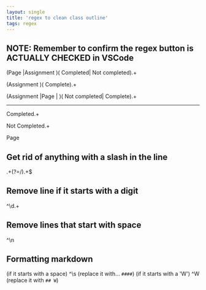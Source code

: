 ```yaml
---
layout: single
title: 'regex to clean class outline'
tags: regex 
---
```


## NOTE: Remember to confirm the regex button is ACTUALLY CHECKED in VSCode

(Page |Assignment )( Completed| Not completed).+

(Assignment )( Complete).+

(Assignment |Page | )( Not completed| Complete).+

---

Completed.+

Not Completed.+

Page


## Get rid of anything with a slash in the line
.+(?=/).+$

## Remove line if it starts with a digit

^\d.+

## Remove lines that start with space

^\n

## Formatting markdown
(if it starts with a space)
^\s
(replace it with... `####`)
(if it starts with a 'W')
^W
(replace it with `## W`)